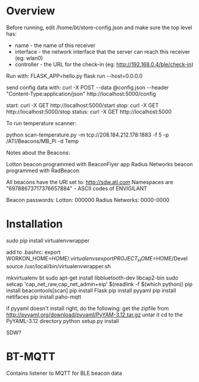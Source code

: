 # Overview

Before running, edit /home/bt/store-config.json and make sure the top level has:
* name - the name of this receiver
* interface - the network interface that the server can reach this receiver (eg: wlan0)
* controller - the URL for the check-in (eg: http://192.168.0.4/ble/check-in)

Run with: FLASK_APP=hello.py flask run --host=0.0.0.0

send config data with: 
curl -X POST --data @config.json --header "Content-Type:application/json" http://localhost:5000/config

start:  curl -X GET http://localhost:5000/start
stop:   curl -X GET http://localhost:5000/stop
status: curl -X GET http://localhost:5000

To run temperature scanner:

python scan-temperature.py -m tcp://208.184.212.178:1883 -f 5 -p /ATI/Beacons/MB_Pi -d Temp

Notes about the Beacons:

Lotton beacon programmed with BeaconFlyer app
Radius Networks beacon programmed with RadBeacon

All beacons have the URI set to: http://sdw.ati.com
Namespaces are "69788673717376657884" - ASCII codes of ENVIGILANT

Beacon passwords:
Lotton: 000000
Radius Networks: 0000-0000

# Installation

sudo pip install virtualenvwrapper

add to .bashrc:
export WORKON_HOME=$HOME/.virtualenvs
export PROJECT_HOME=$HOME/Devel
source /usr/local/bin/virtualenvwrapper.sh

mkvirtualenv bt
sudo apt-get install libbluetooth-dev libcap2-bin
sudo setcap 'cap_net_raw,cap_net_admin+eip' $(readlink -f $(which python))
pip install beacontools[scan]
pip install Flask
pip install pyyaml
pip install netifaces
pip install paho-mqtt

if pyyaml doesn't install right, do the following:
get the zipfile from http://pyyaml.org/download/pyyaml/PyYAM-3.12.tar.gz
untar it
cd to the PyYAML-3.12 directory
python setup.py install

SDW?

# BT-MQTT

Contains listener to MQTT for BLE beacon data

